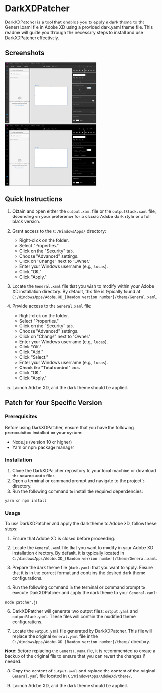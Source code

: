 # DarkXDPatcher

DarkXDPatcher is a tool that enables you to apply a dark theme to the General.xaml file in Adobe XD using a provided dark.yaml theme file. This readme will guide you through the necessary steps to install and use DarkXDPatcher effectively.

## Screenshots

<img src="./dark.png" alt="Dark Theme Screenshot" width="300px"/>
<img src="./black.png" alt="Black Theme Screenshot" width="300px"/>

## Quick Instructions

1. Obtain and open either the `output.xaml` file or the `outputBlack.xaml` file, depending on your preference for a classic Adobe dark style or a full black version.

2. Grant access to the `C:/WindowsApps/` directory:

   - Right-click on the folder.
   - Select "Properties."
   - Click on the "Security" tab.
   - Choose "Advanced" settings.
   - Click on "Change" next to "Owner."
   - Enter your Windows username (e.g., `lucas`).
   - Click "OK."
   - Click "Apply."

3. Locate the `General.xaml` file that you wish to modify within your Adobe XD installation directory. By default, this file is typically found at `C:/WindowsApps/Adobe.XD_[Random version number]/theme/General.xaml`.

4. Provide access to the `General.xaml` file:

   - Right-click on the folder.
   - Select "Properties."
   - Click on the "Security" tab.
   - Choose "Advanced" settings.
   - Click on "Change" next to "Owner."
   - Enter your Windows username (e.g., `lucas`).
   - Click "OK."
   - Click "Add."
   - Click "Select."
   - Enter your Windows username (e.g., `lucas`).
   - Check the "Total control" box.
   - Click "OK."
   - Click "Apply."

5. Launch Adobe XD, and the dark theme should be applied.

## Patch for Your Specific Version

### Prerequisites

Before using DarkXDPatcher, ensure that you have the following prerequisites installed on your system:

- Node.js (version 10 or higher)
- Yarn or npm package manager

### Installation

1. Clone the DarkXDPatcher repository to your local machine or download the source code files.
2. Open a terminal or command prompt and navigate to the project's directory.
3. Run the following command to install the required dependencies:

```shell
yarn or npm install
```

### Usage

To use DarkXDPatcher and apply the dark theme to Adobe XD, follow these steps:

1. Ensure that Adobe XD is closed before proceeding.

2. Locate the `General.xaml` file that you want to modify in your Adobe XD installation directory. By default, it is typically located in `C:/WindowsApps/Adobe.XD_[Random version number]/theme/General.xaml`.

3. Prepare the dark theme file (`dark.yaml`) that you want to apply. Ensure that it is in the correct format and contains the desired dark theme configurations.

4. Run the following command in the terminal or command prompt to execute DarkXDPatcher and apply the dark theme to your `General.xaml`:

```shell
node patcher.js
```

6. DarkXDPatcher will generate two output files: `output.yaml` and `outputBlack.yaml`. These files will contain the modified theme configurations.

7. Locate the `output.yaml` file generated by DarkXDPatcher. This file will replace the original `General.yaml` file in the `C:/WindowsApps/Adobe.XD_[Random version number]/theme/` directory.

**Note:** Before replacing the `General.yaml` file, it is recommended to create a backup of the original file to ensure that you can revert the changes if needed.

8. Copy the content of `output.yaml` and replace the content of the original `General.yaml` file located in `C:/WindowsApps/AdobeXd/theme/`.

9. Launch Adobe XD, and the dark theme should be applied.
